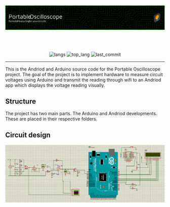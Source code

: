 <h4 align="center"><img src="assets/portable oslo readme header.png" align=center' alt="Banner" /></h4>
<br/> <br/>
<p align="center">
    <img src="https://img.shields.io/github/languages/count/panderior/portable-osclo" alt="langs" />
    <img src="https://img.shields.io/github/languages/top/panderior/portable-osclo" alt="top_lang" />
    <img src="https://img.shields.io/github/last-commit/panderior/portable-osclo" alt="last_commit" />
</p>

---
This is the Andriod and Arduino source code for the Portable Oscilloscope project.
The goal of the project is to implement hardware to measure circuit voltages using Arduino and 
transmit the reading through wifi to an Andriod app which displays the voltage reading visually.

## Structure
The project has two main parts. The Arduino and Andriod developments. These are placed in their
respective folders.

## Circuit design

<h4 align="center"><img src="assets/Final circuit.png" align=center' alt="Circuit" /></h4>
